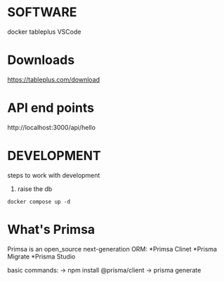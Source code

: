 # SOFTWARE
docker
tableplus
VSCode

# Downloads 
https://tableplus.com/download


# API end points
http://localhost:3000/api/hello


# DEVELOPMENT
steps to work with development

1. raise the db 
```
docker compose up -d
```


# What's Primsa
Primsa is an open_source next-generation ORM:
*Primsa Clinet
*Prisma Migrate
*Prisma Studio

basic commands:
    -> npm install @prisma/client
    -> prisma generate